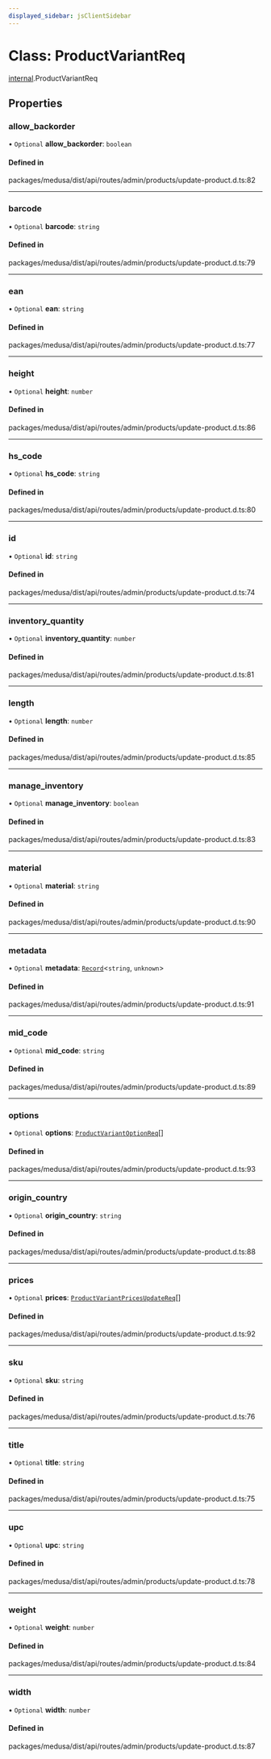 ```yaml
---
displayed_sidebar: jsClientSidebar
---
```


# Class: ProductVariantReq

[internal](../modules/internal-8.md).ProductVariantReq

## Properties

### allow\_backorder

• `Optional` **allow\_backorder**: `boolean`

#### Defined in

packages/medusa/dist/api/routes/admin/products/update-product.d.ts:82

___

### barcode

• `Optional` **barcode**: `string`

#### Defined in

packages/medusa/dist/api/routes/admin/products/update-product.d.ts:79

___

### ean

• `Optional` **ean**: `string`

#### Defined in

packages/medusa/dist/api/routes/admin/products/update-product.d.ts:77

___

### height

• `Optional` **height**: `number`

#### Defined in

packages/medusa/dist/api/routes/admin/products/update-product.d.ts:86

___

### hs\_code

• `Optional` **hs\_code**: `string`

#### Defined in

packages/medusa/dist/api/routes/admin/products/update-product.d.ts:80

___

### id

• `Optional` **id**: `string`

#### Defined in

packages/medusa/dist/api/routes/admin/products/update-product.d.ts:74

___

### inventory\_quantity

• `Optional` **inventory\_quantity**: `number`

#### Defined in

packages/medusa/dist/api/routes/admin/products/update-product.d.ts:81

___

### length

• `Optional` **length**: `number`

#### Defined in

packages/medusa/dist/api/routes/admin/products/update-product.d.ts:85

___

### manage\_inventory

• `Optional` **manage\_inventory**: `boolean`

#### Defined in

packages/medusa/dist/api/routes/admin/products/update-product.d.ts:83

___

### material

• `Optional` **material**: `string`

#### Defined in

packages/medusa/dist/api/routes/admin/products/update-product.d.ts:90

___

### metadata

• `Optional` **metadata**: [`Record`](../modules/internal.md#record)<`string`, `unknown`\>

#### Defined in

packages/medusa/dist/api/routes/admin/products/update-product.d.ts:91

___

### mid\_code

• `Optional` **mid\_code**: `string`

#### Defined in

packages/medusa/dist/api/routes/admin/products/update-product.d.ts:89

___

### options

• `Optional` **options**: [`ProductVariantOptionReq`](internal-8.ProductVariantOptionReq-3.md)[]

#### Defined in

packages/medusa/dist/api/routes/admin/products/update-product.d.ts:93

___

### origin\_country

• `Optional` **origin\_country**: `string`

#### Defined in

packages/medusa/dist/api/routes/admin/products/update-product.d.ts:88

___

### prices

• `Optional` **prices**: [`ProductVariantPricesUpdateReq`](internal-8.ProductVariantPricesUpdateReq.md)[]

#### Defined in

packages/medusa/dist/api/routes/admin/products/update-product.d.ts:92

___

### sku

• `Optional` **sku**: `string`

#### Defined in

packages/medusa/dist/api/routes/admin/products/update-product.d.ts:76

___

### title

• `Optional` **title**: `string`

#### Defined in

packages/medusa/dist/api/routes/admin/products/update-product.d.ts:75

___

### upc

• `Optional` **upc**: `string`

#### Defined in

packages/medusa/dist/api/routes/admin/products/update-product.d.ts:78

___

### weight

• `Optional` **weight**: `number`

#### Defined in

packages/medusa/dist/api/routes/admin/products/update-product.d.ts:84

___

### width

• `Optional` **width**: `number`

#### Defined in

packages/medusa/dist/api/routes/admin/products/update-product.d.ts:87
